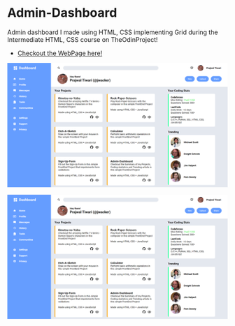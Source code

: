 # Admin-Dashboard

Admin dashboard I made using HTML, CSS implementing Grid during the Intermediate HTML, CSS course on TheOdinProject!

- [Checkout the WebPage here!](https://jwoll2004.github.io/Admin-Dashboard/)

![Demo screenshot](images/demoss.png)

![Demo screenshot](images/demoss.png)